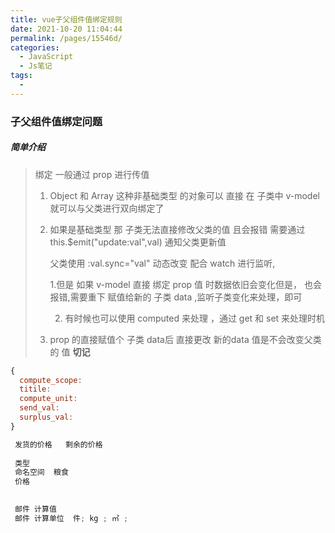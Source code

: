 ```yaml
---
title: vue子父组件值绑定规则
date: 2021-10-20 11:04:44
permalink: /pages/15546d/
categories:
  - JavaScript
  - Js笔记
tags:
  - 
---
```


### 子父组件值绑定问题

##### 简单介绍

> 绑定 一般通过 prop 进行传值  
>
> 1. Object 和 Array  这种非基础类型 的对象可以 直接 在 子类中 v-model 就可以与父类进行双向绑定了
>
> 2. 如果是基础类型 那 子类无法直接修改父类的值 且会报错   需要通过 this.$emit("update:val",val) 通知父类更新值  
>
>      父类使用  :val.sync="val"   动态改变   配合 watch 进行监听, 
>
>      1.但是 如果 v-model 直接 绑定 prop 值 时数据依旧会变化但是， 也会报错,需要重下 赋值给新的  子类 data ,监听子类变化来处理，即可
>
>    2. 有时候也可以使用 computed 来处理 ，通过  get 和 set  来处理时机
>
>3. prop 的直接赋值个 子类 data后 直接更改  新的data 值是不会改变父类的 值 **切记**   





```js
{
  compute_scope:
  titile:
  compute_unit:
  send_val:
  surplus_val:
}

 发货的价格   剩余的价格
 
 类型
 命名空间  粮食 
 价格 

 
 邮件 计算值
 邮件 计算单位  件; kg ; ㎡ ;  
```

